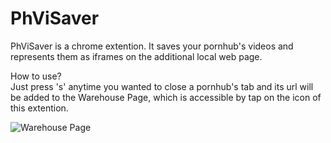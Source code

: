 # PhViSaver
PhViSaver is a chrome extention. It saves your pornhub's videos and represents them as iframes on the additional local web page. 

How to use? <br>
Just press 's' anytime you wanted to close a pornhub's tab and its url will be added to the Warehouse Page, which is accessible by tap on the icon of this extention.

![Warehouse Page](https://user-images.githubusercontent.com/61901844/115965588-a2033880-a532-11eb-9f6b-c297b4b337f0.jpg)


